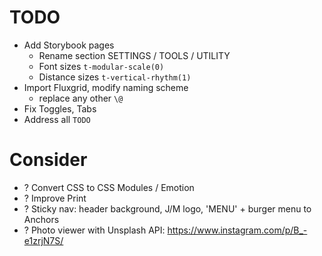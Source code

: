 # TODO

- Add Storybook pages
  - Rename section SETTINGS / TOOLS / UTILITY
  - Font sizes `t-modular-scale(0)`
  - Distance sizes `t-vertical-rhythm(1)`
- Import Fluxgrid, modify naming scheme
  - replace any other `\@`
- Fix Toggles, Tabs
- Address all `TODO`

# Consider

- ? Convert CSS to CSS Modules / Emotion
- ? Improve Print
- ? Sticky nav: header background, J/M logo, 'MENU' + burger menu to Anchors
- ? Photo viewer with Unsplash API: https://www.instagram.com/p/B_-e1zrjN7S/
